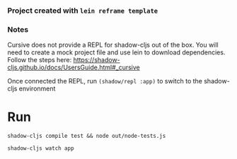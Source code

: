 ### Project created with `lein reframe template`

### Notes

Cursive does not provide a REPL for shadow-cljs out of the box. You will need to create a mock project file and use lein to download dependencies. Follow the steps here: https://shadow-cljs.github.io/docs/UsersGuide.html#_cursive

Once connected the REPL, run `(shadow/repl :app)` to switch to the shadow-cljs environment

# Run

`shadow-cljs compile test && node out/node-tests.js`

`shadow-cljs watch app`